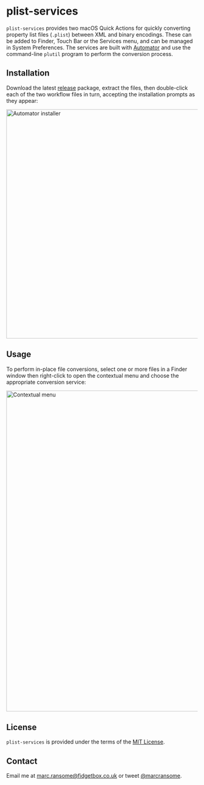 # plist-services

`plist-services` provides two macOS Quick Actions for quickly converting property list files (`.plist`) between XML and binary encodings. These can be added to Finder, Touch Bar or the Services menu, and can be managed in System Preferences. The services are built with [Automator](https://support.apple.com/en-gb/guide/automator) and use the command-line `plutil` program to perform the conversion process.

## Installation

Download the latest [release](https://github.com/marcransome/plist-services/releases) package, extract the files, then double-click each of the two workflow files in turn, accepting the installation prompts as they appear:

<img width="602" alt="Automator installer" src="https://user-images.githubusercontent.com/679401/160903858-4dada07f-400c-4fc8-81dd-20c70487328f.png">

## Usage

To perform in-place file conversions, select one or more files in a Finder window then right-click to open the contextual menu and choose the appropriate conversion service:

<img width="843" alt="Contextual menu" src="https://user-images.githubusercontent.com/679401/160904785-a5f29d0c-8ee7-4897-9881-ff31fd4b3cad.png">

## License

`plist-services` is provided under the terms of the [MIT License](https://opensource.org/licenses/mit-license.php).

## Contact

Email me at [marc.ransome@fidgetbox.co.uk](mailto:marc.ransome@fidgetbox.co.uk) or tweet [@marcransome](http://www.twitter.com/marcransome).
